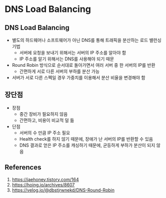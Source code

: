 # DNS Load Balancing

## DNS Load Balancing

- 별도의 하드웨어나 소프트웨어가 아닌 DNS를 통해 트래픽을 분산하는 로드 밸런싱 기법
  - 서버에 요청을 보내기 위해서는 서버의 IP 주소를 알아야 함
  - IP 주소를 알기 위해서는 DNS를 사용해야 되기 때문
- Round Robin 방식으로 순서대로 돌아가면서 여러 서버 중 한 서버의 IP를 반환
  - 간편하게 서로 다른 서버의 부하를 분산 가능
- 서버가 서로 다른 스펙일 경우 가중치를 이용해서 분산 비율을 변경해야 함

## 장단점

- 장점
  - 중간 장비가 필요하지 않음
  - 간편하고, 비용이 비교적 덜 듦
- 단점
  - 서버의 수 만큼 IP 주소 필요
  - Health check를 하지 않기 때문에, 장애가 난 서버의 IP를 반환할 수 있음
  - DNS 결과로 얻은 IP 주소를 캐싱하기 때문에, 균등하게 부하가 분산이 되지 않음

## References

1. https://jaehoney.tistory.com/164
2. https://hoing.io/archives/8607
3. https://velog.io/@dbstjrwnekd/DNS-Round-Robin
